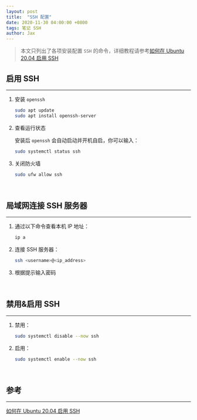```yaml
---
layout: post
title:  "SSH 配置"
date: 2020-11-30 04:00:00 +0800
tags: 笔记 SSH
author: Jax
---
```


> 本文只列出了各项安装配置 `SSH` 的命令，详细教程请参考[如何在 Ubuntu 20.04 启用 SSH](https://developer.aliyun.com/article/763896)  

## 启用 SSH
___

1. 安装 `openssh`  

    ```bash
    sudo apt update
    sudo apt install openssh-server
    ```

2. 查看运行状态  

    安装后 `openssh` 会自动启动并开机自启，你可以输入：
    
    ```bash
    sudo systemctl status ssh
    ```  

3. 关闭防火墙  

    ```bash
    sudo ufw allow ssh
    ```

<br>

## 局域网连接 SSH 服务器
___

1. 通过以下命令查看本机 IP 地址：

    ```bash
    ip a
    ```

2. 连接 SSH 服务器：

    ```bash
    ssh <username>@<ip_address>
    ```

3. 根据提示输入密码

<br>

## 禁用&启用 SSH
___

1. 禁用：

    ```bash
    sudo systemctl disable --now ssh
    ```

2. 启用：

    ```bash
    sudo systemctl enable --now ssh
    ```

<br>

## 参考
___

[如何在 Ubuntu 20.04 启用 SSH](https://developer.aliyun.com/article/763896)  